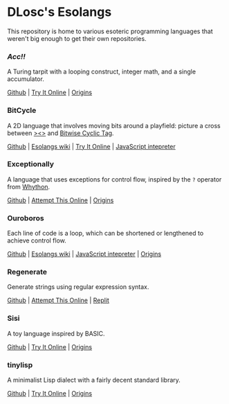 # DLosc's Esolangs

This repository is home to various esoteric programming languages that weren't big enough to get their own repositories.

### *Acc!!*

A Turing tarpit with a looping construct, integer math, and a single accumulator.

[Github](https://github.com/dloscutoff/Esolangs/tree/master/Acc!!)
| [Try It Online](https://tio.run/#accbb)
| [Origins](https://codegolf.stackexchange.com/a/62493/16766)

### BitCycle

A 2D language that involves moving bits around a playfield: picture a cross between [><>](http://esolangs.org/wiki/Fish) and [Bitwise Cyclic Tag](http://esolangs.org/wiki/Bitwise_Cyclic_Tag).

[Github](https://github.com/dloscutoff/Esolangs/tree/master/BitCycle)
| [Esolangs wiki](https://esolangs.org/wiki/BitCycle)
| [Try It Online](https://tio.run/#bitcycle)
| [JavaScript intepreter](https://dloscutoff.github.io/Esolangs/BitCycle)

### Exceptionally

A language that uses exceptions for control flow, inspired by the `?` operator from [Whython](https://www.pxeger.com/2021-09-19-hacking-on-cpython/).

[Github](https://github.com/dloscutoff/Esolangs/tree/master/Exceptionally)
| [Attempt This Online](https://ato.pxeger.com/run?L=exceptionally)
| [Origins](https://codegolf.stackexchange.com/a/242066/16766)

### Ouroboros

Each line of code is a loop, which can be shortened or lengthened to achieve control flow.

[Github](https://github.com/dloscutoff/Esolangs/tree/master/Ouroboros)
| [Esolangs wiki](https://esolangs.org/wiki/Ouroboros)
| [JavaScript intepreter](https://dloscutoff.github.io/Esolangs/Ouroboros)
| [Origins](https://codegolf.stackexchange.com/a/61624/16766)

### Regenerate

Generate strings using regular expression syntax.

[Github](https://github.com/dloscutoff/Esolangs/tree/master/Regenerate)
| [Attempt This Online](https://ato.pxeger.com/run?L=regenerate)
| [Replit](https://replit.com/@dloscutoff/regenerate)

### Sisi

A toy language inspired by BASIC.

[Github](https://github.com/dloscutoff/Esolangs/tree/master/Sisi)
| [Try It Online](https://tio.run/#sisi)
| [Origins](https://codegolf.stackexchange.com/a/22813/16766)

### tinylisp

A minimalist Lisp dialect with a fairly decent standard library.

[Github](https://github.com/dloscutoff/Esolangs/tree/master/tinylisp)
| [Try It Online](https://tio.run/#tinylisp)
| [Origins](https://codegolf.stackexchange.com/q/62886/16766)
